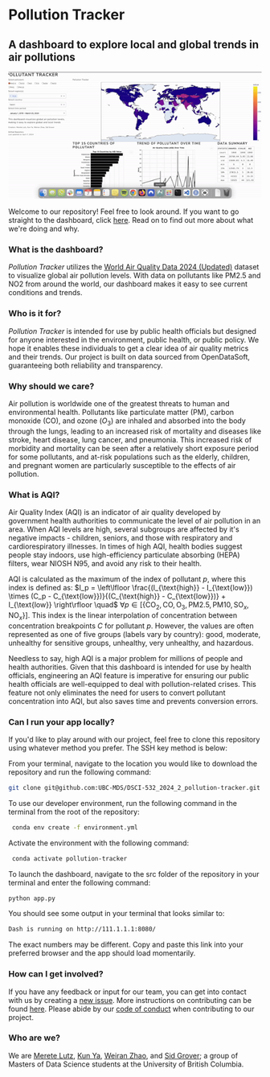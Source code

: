 # Pollution Tracker

## A dashboard to explore local and global trends in air pollutions

![gif](./img/app.gif)

Welcome to our repository! Feel free to look around. If you want to go straight to the dashboard, click [here](https://dsci-532-2024-2-pollution-tracker.onrender.com/). Read on to find out more about what we're doing and why.

### What is the dashboard?
_Pollution Tracker_ utilizes the [World Air Quality Data 2024 (Updated)](https://www.kaggle.com/datasets/kanchana1990/world-air-quality-data-2024-updated) dataset to visualize global air pollution levels. With data on pollutants like PM2.5 and NO2 from around the world, our dashboard makes it easy to see current conditions and trends.

### Who is it for?
_Pollution Tracker_ is intended for use by public health officials but designed for anyone interested in the environment, public health, or public policy. We hope it enables these individuals to get a clear idea of air quality metrics and their trends. Our project is built on data sourced from OpenDataSoft, guaranteeing both reliability and  transparency.

### Why should we care?
Air pollution is worldwide one of the greatest threats to human and environmental health. Pollutants like particulate matter (PM), carbon monoxide (CO), and ozone ($O_3$) are inhaled and absorbed into the body through the lungs, leading to an increased risk of mortality and diseases like stroke, heart disease, lung cancer, and pneumonia. This increased risk of morbidity and mortality can be seen after a relatively short exposure period for some pollutants, and at-risk populations such as the elderly, children, and pregnant women are particularly susceptible to the effects of air pollution.

### What is AQI? 
Air Quality Index (AQI) is an indicator of air quality developed by government health authorities to communicate the level of air pollution in an area. When AQI levels are high, several subgroups are affected by it's negative impacts - children, seniors, and those with respiratory and cardiorespiratory illnesses. In times of high AQI, health bodies suggest people stay indoors, use high-efficiency particulate absorbing (HEPA) filters, wear NIOSH N95, and avoid any risk to their health. 

AQI is calculated as the maximum of the index of pollutant $p$, where this index is defined as: $I_p = \left\lfloor \frac{(I_{\text{high}} - I_{\text{low}}) \times (C_p - C_{\text{low}})}{(C_{\text{high}} - C_{\text{low}})} + I_{\text{low}} \right\rfloor \quad$ $\forall p \in [\{\text{CO}_2, \text{CO}, \text{O}_3, \text{PM2.5}, \text{PM10}, \text{SO}_x, \text{NO}_x\}]$. This index is the linear interpolation of concentration between concentration breakpoints ${C}$ for pollutant $p$. However, the values are often represented as one of five groups (labels vary by country): good, moderate, unhealthy for sensitive groups, unhealthy, very unhealthy, and hazardous. 

Needless to say, high AQI is a major problem for millions of people and health authorities. Given that this dashboard is intended for use by health officials, engineering an AQI feature is imperative for ensuring our public health officials are well-equipped to deal with pollution-related crises. This feature not only eliminates the need for users to convert pollutant concentration into AQI, but also saves time and prevents conversion errors. 

### Can I run your app locally?
If you'd like to play around with our project, feel free to clone this repository using whatever method you prefer. The SSH key method is below:

From your terminal, navigate to the location you would like to download the repository and run the following command:

```bash
git clone git@github.com:UBC-MDS/DSCI-532_2024_2_pollution-tracker.git
```

To use our developer environment, run the following command in the terminal from the root of the repository:

```bash
 conda env create -f environment.yml
```

Activate the environment with the following command:

```bash
 conda activate pollution-tracker
```

To launch the dashboard, navigate to the src folder of the repository in your terminal and enter the following command:

```bash
python app.py
```

You should see some output in your terminal that looks similar to: 

```bash
Dash is running on http://111.1.1.1:8080/
```

The exact numbers may be different. Copy and paste this link into your preferred browser and the app should load momentarily.

### How can I get involved?
If you have any feedback or input for our team, you can get into contact with us by creating a [new issue](https://github.com/UBC-MDS/DSCI-532_2024_2_pollution-tracker/issues/new). More instructions on contributing can be found [here](https://github.com/UBC-MDS/DSCI-532_2024_2_pollution-tracker/blob/main/CONTRIBUTING.md). Please abide by our [code of conduct](https://github.com/UBC-MDS/DSCI-532_2024_2_pollution-tracker/blob/main/CODE_OF_CONDUCT.md) when contributing to our project.

### Who are we?
We are [Merete Lutz](https://github.com/meretelutz), [Kun Ya](https://github.com/carinaya), [Weiran Zhao](https://github.com/weiranzhao97), and [Sid Grover](https://github.com/killerninja8); a group of Masters of Data Science students at the University of British Columbia.
